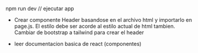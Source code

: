 npm run dev // ejecutar app

* Crear componente Header basandose en el archivo html y importarlo en page.js. El estilo debe ser acorde al estilo actual de html tambien. Cambiar de bootstrap a tailwind para crear el header

* leer documentacion basica de react (componentes)